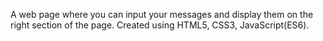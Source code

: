 A web page where you can input your messages and display them on the right section of the page.
Created using HTML5, CSS3, JavaScript(ES6).
